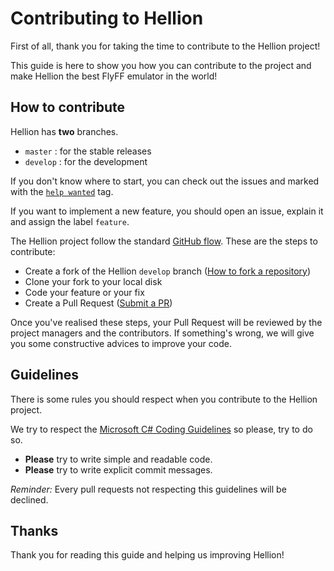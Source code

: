 # Contributing to Hellion

First of all, thank you for taking the time to contribute to the Hellion project!

This guide is here to show you how you can contribute to the project and make Hellion the best FlyFF emulator in the world!

## How to contribute

Hellion has **two** branches.

- `master` : for the stable releases
- `develop` : for the development

If you don't know where to start, you can check out the issues and marked with the [`help wanted`](https://github.com/Eastrall/Hellion/issues?q=is:issue%20is:open%20label:%22help%20wanted%22) tag.

If you want to implement a new feature, you should open an issue, explain it and assign the label `feature`.

The Hellion project follow the standard [GitHub flow](https://guides.github.com/introduction/flow/index.html).
These are the steps to contribute:

- Create a fork of the Hellion `develop` branch ([How to fork a repository](https://help.github.com/articles/fork-a-repo/))
- Clone your fork to your local disk
- Code your feature or your fix
- Create a Pull Request ([Submit a PR](https://help.github.com/articles/about-pull-requests/))

Once you've realised these steps, your Pull Request will be reviewed by the project managers and the contributors. If something's wrong, we will give you some constructive advices to improve your code.

## Guidelines

There is some rules you should respect when you contribute to the Hellion project.

We try to respect the [Microsoft C# Coding Guidelines](https://msdn.microsoft.com/en-us/library/ff926074.aspx) so please, try to do so.

- **Please** try to write simple and readable code.
- **Please** try to write explicit commit messages.

_Reminder:_ Every pull requests not respecting this guidelines will be declined.

## Thanks

Thank you for reading this guide and helping us improving Hellion!
